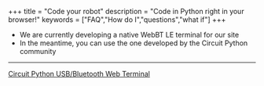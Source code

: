 +++
title = "Code your robot"
description = "Code in Python right in your browser!"
keywords = ["FAQ","How do I","questions","what if"]
+++
- We are currently developing a native WebBT LE terminal for our site
- In the meantime, you can use the one developed by the Circuit Python community 
****

[Circuit Python USB/Bluetooth Web Terminal](https://code.circuitpython.org/)
